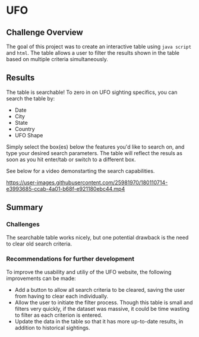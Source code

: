 # UFO

## Challenge Overview
The goal of this project was to create an interactive table using `java script` and `html`. The table allows a user to filter the results shown in the table based on multiple criteria simultaneously. 

## Results
The table is searchable!
To zero in on UFO sighting specifics, you can search the table by:
- Date
- City
- State
- Country
- UFO Shape

Simply select the box(es) below the features you'd like to search on, and type your desired search parameters. The table will reflect the resuls as soon as you hit enter/tab or switch to a different box.

See below for a video demonstarting the search capabilities.

https://user-images.githubusercontent.com/25981970/180110714-e3993685-ccab-4a01-b68f-e921180ebc44.mp4



## Summary

### Challenges
The searchable table works nicely, but one potential drawback is the need to clear old search criteria.

### Recommendations for further development
To improve the usability and utiliy of the UFO website, the following improvements can be made:
- Add a button to allow all search criteria to be cleared, saving the user from having to clear each individually.
- Allow the user to initiate the filter process. Though this table is small and filters very quickly, if the dataset was massive, it could be time wasting to filter as each criterion is entered.
- Update the data in the table so that it has more up-to-date results, in addition to historical sightings.